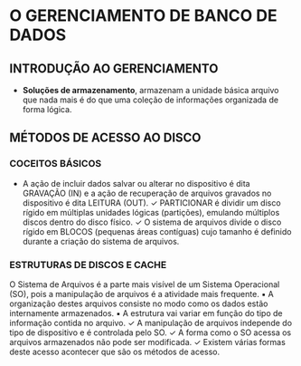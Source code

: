 # O GERENCIAMENTO DE BANCO DE DADOS

## INTRODUÇÃO AO GERENCIAMENTO


- **Soluções de armazenamento**, armazenam a unidade básica arquivo que nada mais é do que uma coleção de informações organizada de forma lógica.

## MÉTODOS DE ACESSO AO DISCO

### COCEITOS BÁSICOS
-  A ação de incluir dados salvar ou alterar no dispositivo é dita GRAVAÇÃO (IN) e a ação de recuperação de arquivos gravados no  dispositivo é dita LEITURA (OUT).
✓ PARTICIONAR é dividir um disco rígido em múltiplas unidades lógicas (partições), emulando múltiplos discos dentro do disco físico.
✓ O sistema de arquivos divide o disco rígido em BLOCOS (pequenas áreas contíguas) cujo tamanho é definido durante a criação do sistema de arquivos.

### ESTRUTURAS DE DISCOS E CACHE


 O Sistema de Arquivos é a parte mais visível de um Sistema Operacional (SO), pois a manipulação de arquivos é a atividade mais frequente.
▪ A organização destes arquivos consiste no modo como os dados estão internamente armazenados.
▪ A estrutura vai variar em função do tipo de informação contida no arquivo.
✓ A manipulação de arquivos independe do tipo de dispositivo e é controlada pelo SO.
✓ A forma como o SO acessa os arquivos armazenados não pode ser modificada.
✓ Existem várias formas deste acesso acontecer que são os métodos de acesso.

